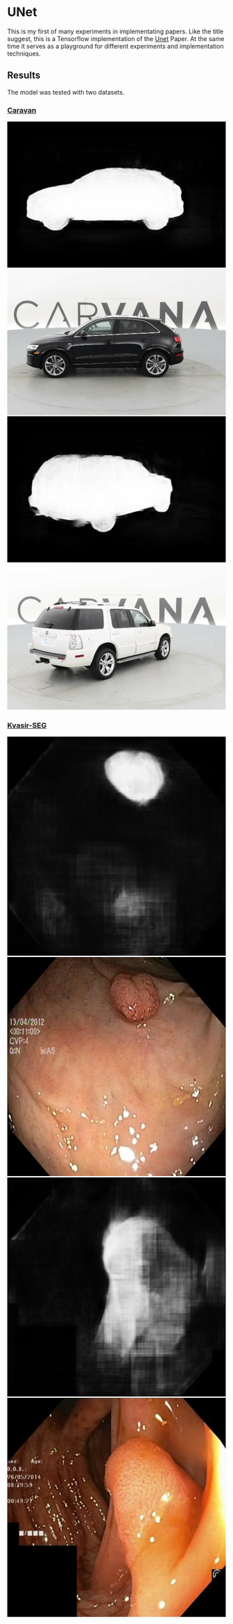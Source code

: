 # UNet
This is my first of many experiments in implementating papers. Like the title suggest, this is a Tensorflow implementation of the [Unet](https://arxiv.org/pdf/1505.04597.pdf) Paper.
At the same time it serves as a playground for different experiments and implementation techniques.

## Results
The model was tested with two datasets.
### [Caravan](https://www.kaggle.com/competitions/carvana-image-masking-challenge/data)
![Example1Mask](result_demo/caravan/example1_mask.jpg)
![Example1Source](result_demo/caravan/example1_source.jpg)
![Example2Mask](result_demo/caravan/example2_mask.jpg)
![Example2Source](result_demo/caravan/example2_source.jpg)

### [Kvasir-SEG](https://datasets.simula.no/kvasir-seg/)
![Example1Mask](result_demo/kvasir_seg/example1_mask.jpg)
![Example1Source](result_demo/kvasir_seg/example1_source.jpg)
![Example2Mask](result_demo/kvasir_seg/example2_mask.jpg)
![Example2Source](result_demo/kvasir_seg/example2_source.jpg)

